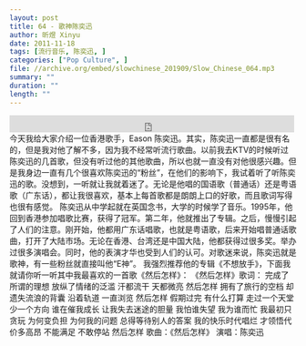 ```yaml
---
layout: post
title: 64 - 歌神陈奕迅
author: 昕煜 Xinyu
date: 2011-11-18
tags: [流行音乐, 陈奕迅, ]
categories: ["Pop Culture", ]
file: //archive.org/embed/slowchinese_201909/Slow_Chinese_064.mp3
summary: ""
duration: ""
length: ""
---
```


<iframe src="https://archive.org/embed/slowchinese_201909/Slow_Chinese_064.mp3" width="500" height="30" frameborder="0" webkitallowfullscreen="true" mozallowfullscreen="true" allowfullscreen></iframe>
今天我给大家介绍一位香港歌手，Eason 陈奕迅。其实，陈奕迅一直都是很有名的，但是我对他了解不多，因为我不经常听流行歌曲。以前我去KTV的时候听过陈奕迅的几首歌，但没有听过他的其他歌曲，所以也就一直没有对他很感兴趣。但是我身边一直有几个很喜欢陈奕迅的“粉丝”，在他们的影响下，我试着听了听陈奕迅的歌。没想到，一听就让我就着迷了。无论是他唱的国语歌（普通话）还是粤语歌（广东话），都让我很喜欢，基本上每首歌都是朗朗上口的好歌，而且歌词写得也很有感觉。
陈奕迅从中学起就在英国念书，大学的时候学了音乐。1995年，他回到香港参加唱歌比赛，获得了冠军。第二年，他就推出了专辑。之后，慢慢引起了人们的注意。刚开始，他都用广东话唱歌，也就是粤语歌，后来开始唱普通话歌曲，打开了大陆市场。无论在香港、台湾还是中国大陆，他都获得过很多奖。举办过很多演唱会。同时，他的表演才华也受到人们的认可。对歌迷来说，陈奕迅就是歌神，有一些粉丝就直接叫他“E神”。
我强烈推荐他的专辑《不想放手》，下面我就请你听一听其中我最喜欢的一首歌《然后怎样》：
《然后怎样》歌词：
完成了所谓的理想
放纵了情绪的泛滥
汗都流干 天都微亮 然后怎样
拥有了旅行的空档
却遗失流浪的背囊
沿着轨道 一直浏览 然后怎样
假期过完 有什么打算
走过一个天堂 少一个方向
谁在催我成长 让我失去迷途的胆量
我怕谁失望 我为谁而忙
我最初只贪玩 为何变负担
为何我的问题 总得等待别人的答案
我的快乐时代唱烂
才领悟代价多高昂
不能满足 不敢停站 然后怎样
歌曲：《然后怎样》
演唱：陈奕迅
 
